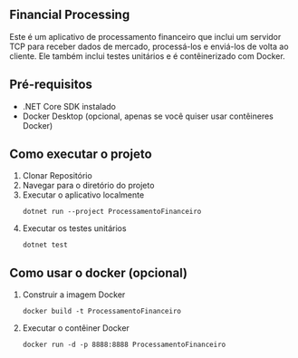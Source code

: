 ## Financial Processing
  Este é um aplicativo de processamento financeiro que inclui um servidor TCP para receber dados de mercado, processá-los e enviá-los de volta ao cliente. Ele também inclui testes unitários e é contêinerizado com Docker.

## Pré-requisitos
  * .NET Core SDK instalado
  * Docker Desktop (opcional, apenas se você quiser usar contêineres Docker)

## Como executar o projeto
  1. Clonar Repositório
  2. Navegar para o diretório do projeto
  3. Executar o aplicativo localmente
      ```
      dotnet run --project ProcessamentoFinanceiro
      ```
  5. Executar os testes unitários
     ```
     dotnet test
     ```

## Como usar o docker (opcional)
  1. Construir a imagem Docker
     ```
     docker build -t ProcessamentoFinanceiro
     ```
  2. Executar o contêiner Docker
     ```
     docker run -d -p 8888:8888 ProcessamentoFinanceiro
     ```
